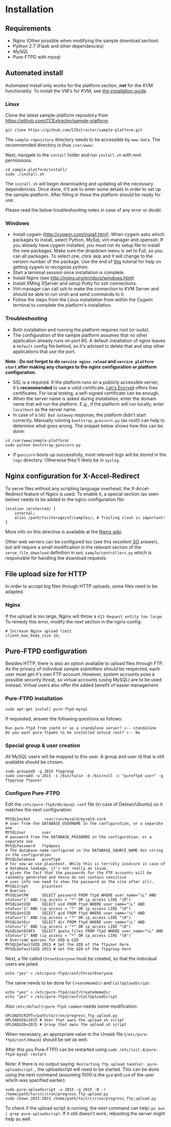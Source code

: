 # Installation

## Requirements

* Nginx (Other possible when modifying the sample download section)
* Python 2.7 (Flask and other dependencies)
* MySQL
* Pure-FTPD with mysql

## Automated install

Automated install only works for the platform section, **not** for the KVM
functionality. To install the VM's for KVM, see 
[the installation guide](ci-vm/installation.md).

### Linux

Clone the latest sample-platform repository from 
https://github.com/CCExtractor/sample-platform.

```
git clone https://github.com/CCExtractor/sample-platform.git
```

The `sample-repository` directory needs to be accessible by `www-data`. The
recommended directory is thus `/var/www/`.

Next, navigate to the `install` folder and run `install.sh` with root 
permissions.

```
cd sample-platform/install/
sudo ./install.sh
```    

The `install.sh` will begin downloading and updating all the necessary 
dependencies. Once done, it'll ask to enter some details in order to set up 
the sample-platform. After filling in these the platform should be ready for
use.

Please read the below troubleshooting notes in case of any error or doubt.

### Windows

* Install cygwin (http://cygwin.com/install.html). When cygwin asks which
 packages to install, select Python, MySql, virt-manager and openssh. If you 
 already have cygwin installed, you must run its setup file to install the new packages. Make sure the dropdown menu is set to Full, so you can all packages. To select one, click skip and it will change to the version number of the package. Use the end of [this](https://www.davidbaumgold.com/tutorials/set-up-python-windows/) tutorial for help on getting cygwin to recognize python. 
* Start a terminal session once installation is complete. 
* Install Nginx (see http://nginx.org/en/docs/windows.html)
* Install XMing XServer and setup Putty for ssh connections.
* Virt-manager can call ssh to make the connection to KVM Server and should be 
able to run virsh and send commands to it. 
* Follow the steps from the Linux installation from within the Cygwin terminal
to complete the platform's installation.

### Troubleshooting

* Both installation and running the platform requires root (or sudo).
* The configuration of the sample platform assumes that no other application
already runs on port 80. A default installation of nginx leaves a `default` 
config file behind, so it's advised to delete that and stop other 
applications that use the port.

**Note : Do not forget to do `service nginx reload` and 
`service platform start` after making any changes to the nginx configuration
or platform configuration.**
* SSL is a required. If the platform runs on a publicly accessible server, 
it's **recommended** to use a valid certificate. 
[Let's Encrypt](https://letsencrypt.org/) offers free certificates. For local
testing, a self-signed certificate can be enough.
* When the server name is asked during installation, enter the domain name 
that will run the platform. E.g., if the platform will run locally, enter 
`localhost` as the server name.
* In case of a `502 Bad Gateway` response, the platform didn't start 
correctly. Manually running `bootstrap_gunicorn.py` (as root!) can help to 
determine what goes wrong. The snippet below shows how this can be done:

```
cd /var/www/sample-platform/
sudo python bootstrap_gunicorn.py
```

* If `gunicorn` boots up successfully, most relevant logs will be stored in
 the `logs` directory. Otherwise they'll likely be in `syslog`.

## Nginx configuration for X-Accel-Redirect

To serve files without any scripting language overhead, the X-Accel-Redirect 
feature of Nginx is used. To enable it, a special section (as seen below) 
needs to be added to the nginx configuration file:

```
location /protected/ {
    internal;
    alias /path/to/storage/of/samples/; # Trailing slash is important!
}
```

More info on this directive is available at the 
[Nginx wiki](http://wiki.nginx.org/NginxXSendfile).

Other web servers can be configured too (see this excellent 
[SO](http://stackoverflow.com/a/3731639) answer), but will require a small 
modification in the relevant section of the `serve_file_download` definition 
in `mod_sample/controllers.py` which is responsible for handling the download
requests.

## File upload size for HTTP

In order to accept big files through HTTP uploads, some files need to be 
adapted.

### Nginx

If the upload is too large, Nginx will throw a 
`413 Request entity too large`. To remedy this error, modify the next section
in the nginx config:

```
# Increase Nginx upload limit
client_max_body_size 1G;
```

## Pure-FTPD configuration

Besides HTTP, there is also an option available to upload files through FTP.
As the privacy of individual sample submitters should be respected, each user
must get it's own FTP account. However, system accounts pose a possible 
security threat, so virtual accounts (using MySQL) are to be used instead. 
Virtual users also offer the added benefit of easier management.

### Pure-FTPD installation

`sudo apt-get install pure-ftpd-mysql`

If requested, answer the following questions as follows:

```
Run pure-ftpd from inetd or as a standalone server? <-- standalone
Do you want pure-ftpwho to be installed setuid root? <-- No
```

### Special group & user creation

All MySQL users will be mapped to this user. A group and user id that is
still available should be chosen.

```
sudo groupadd -g 2015 ftpgroup
sudo useradd -u 2015 -s /bin/false -d /bin/null -c "pureftpd user" -g ftpgroup ftpuser
```

### Configure Pure-FTPD

Edit the `/etc/pure-ftpd/db/mysql.conf` file (in case of Debian/Ubuntu) so it
matches the next configuration:

```
MYSQLSocket      /var/run/mysqld/mysqld.sock
# user from the DATABASE_USERNAME in the configuration, or a separate one
MYSQLUser       user 
# password from the DATABASE_PASSWORD in the configuration, or a separate one
MYSQLPassword   ftpdpass
# The database name configured in the DATABASE_SOURCE_NAME dsn string in the configuration
MYSQLDatabase   pureftpd
# For now we use plaintext. While this is terribly insecure in case of a database leakage, it's not really an issue, 
# given the fact that the passwords for the FTP accounts will be randomly generated and hence do not contain sensitive 
# user info (we need to show the password on the site after all).
MYSQLCrypt      plaintext
# Queries
MYSQLGetPW      SELECT password FROM ftpd WHERE user_name="\L" AND status="1" AND (ip_access = "*" OR ip_access LIKE "\R")
MYSQLGetUID     SELECT uid FROM ftpd WHERE user_name="\L" AND status="1" AND (ip_access = "*" OR ip_access LIKE "\R")
MYSQLGetGID     SELECT gid FROM ftpd WHERE user_name="\L" AND status="1" AND (ip_access = "*" OR ip_access LIKE "\R")
MYSQLGetDir     SELECT dir FROM ftpd WHERE user_name="\L" AND status="1" AND (ip_access = "*" OR ip_access LIKE "\R")
MySQLGetQTAFS   SELECT quota_files FROM ftpd WHERE user_name="\L" AND status="1" AND (ip_access = "*" OR ip_access LIKE "\R")
# Override queries for UID & GID
MYSQLDefaultUID 2015 # Set the UID of the ftpuser here
MYSQLDefaultGID 2015 # Set the GID of the ftpgroup here
```

Next, a file called `ChrootEveryone` must be created, so that the individual
users are jailed:

```
echo "yes" > /etc/pure-ftpd/conf/ChrootEveryone
```

The same needs to be done for `CreateHomeDir` and `CallUploadScript`:

```
echo "yes" > /etc/pure-ftpd/conf/CreateHomeDir
echo "yes" > /etc/pure-ftpd/conf/CallUploadScript
```

Also `/etc/default/pure-ftpd-common` needs some modification:

```
UPLOADSCRIPT=/path/to/cron/progress_ftp_upload.py
UPLOADUID=2015 # User that owns the upload.sh script
UPLOADGID=2015 # Group that owns the upload.sh script
```

When necessary, an appropriate value in the Umask file 
(`/etc/pure-ftpd/conf/Umask`) should be set as well.

After this you Pure-FTPD can be restarted using 
`sudo /etc/init.d/pure-ftpd-mysql restart`

Note: if there is no output saying: 
`Restarting ftp upload handler: pure-uploadscript.`, the uploadscript will
need to be started. This can be done using the next command (assuming 1000 is
the `gid` and `uid` of the user which was specified earlier):

```
sudo pure-uploadscript -u 2015 -g 2015 -B -r /home/path/to/src/cron/progress_ftp_upload.py
sudo chown 2015:2015 /home/path/to/src/cron/progress_ftp_upload.py

```

To check if the upload script is running, the next command can help:
`ps aux | grep pure-uploadscript`. If it still doesn't work, rebooting the 
server might help as well.
